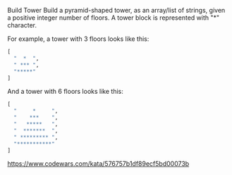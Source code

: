 Build Tower
Build a pyramid-shaped tower, as an array/list of strings, given a positive integer number of floors. A tower block is represented with "\*" character.

For example, a tower with 3 floors looks like this:

```python
[
  "  *  ",
  " *** ",
  "*****"
]
```

And a tower with 6 floors looks like this:

```python
[
  "     *     ",
  "    ***    ",
  "   *****   ",
  "  *******  ",
  " ********* ",
  "***********"
]
```

https://www.codewars.com/kata/576757b1df89ecf5bd00073b
